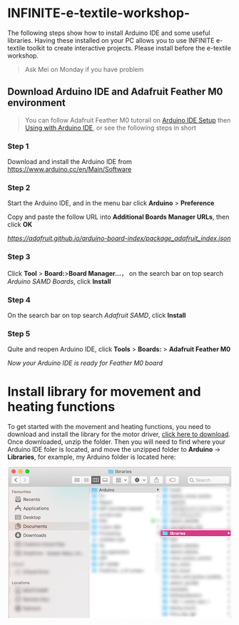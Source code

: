 # INFINITE-e-textile-workshop-
The following steps show how to install Arduino IDE and some useful libraries. Having these installed on your PC allows you to use INFINITE e-textile toolkit to create interactive projects. Please install before the e-textile workshop. 
> Ask Mei on Monday if you have problem 

## Download Arduino IDE and Adafruit Feather M0 environment
> You can follow Adafruit Feather M0 tutorail on [Arduino IDE Setup](https://learn.adafruit.com/adafruit-feather-m0-basic-proto/setup) then [Using with Arduino IDE](https://learn.adafruit.com/adafruit-feather-m0-basic-proto/using-with-arduino-ide), or see the following steps in short

### Step 1

Download and install the Arduino IDE from https://www.arduino.cc/en/Main/Software

### Step 2

Start the Arduino IDE, and in the menu bar click **Arduino** > **Preference**

Copy and paste the follow URL into **Additional Boards Manager URLs**, then click **OK**

*https://adafruit.github.io/arduino-board-index/package_adafruit_index.json*

### Step 3

Click **Tool** > **Board:**>**Board Manager...**， on the search bar on top search *Arduino SAMD Boards*, click **Install** 

### Step 4

On the search bar on top search *Adafruit SAMD*, click **Install** 

### Step 5

Quite and reopen Arduino IDE, click **Tools** > **Boards:** > **Adafruit Feather M0**

*Now your Arduino IDE is ready for Feather M0 board*

# Install library for movement and heating functions

To get started with the movement and heating functions, you need to download and install the library for the motor driver, [click here to download](https://github.com/sparkfun/SparkFun_TB6612FNG_Arduino_Library/archive/master.zip). Once downloaded, unzip the folder. Then you will need to find where your Arduino IDE foler is located, and move the unzipped folder to **Arduino** -> **Libraries**, for example, my Arduino folder is located here:

<p align="center">
  <img src="https://github.com/Mei2020/INFINITE-e-textile-workshop-/blob/main/pics/motor_step1.JPG">
  </p>


